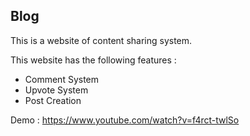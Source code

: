 ## Blog

This is a website of content sharing system. 

This website has the following features : 
- Comment System
- Upvote System
- Post Creation

Demo : 
https://www.youtube.com/watch?v=f4rct-twlSo